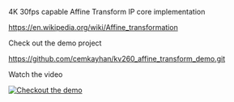 4K 30fps capable Affine Transform IP core implementation

https://en.wikipedia.org/wiki/Affine_transformation

Check out the demo project

https://github.com/cemkayhan/kv260_affine_transform_demo.git

Watch the video

[![Checkout the demo](https://img.youtube.com/vi/QAgyERDVET0/maxresdefault.jpg)](https://youtu.be/QAgyERDVET0)
